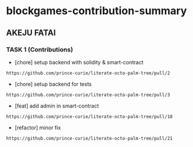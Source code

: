 # blockgames-contribution-summary

## AKEJU FATAI

### TASK 1 (Contributions)
- [chore] setup backend with solidity & smart-contract
```
https://github.com/prince-curie/literate-octo-palm-tree/pull/2
```

- [chore] setup backend for tests
```
https://github.com/prince-curie/literate-octo-palm-tree/pull/3
```

- [feat] add admin in smart-contract
```
https://github.com/prince-curie/literate-octo-palm-tree/pull/18
```

- [refactor] minor fix
```
https://github.com/prince-curie/literate-octo-palm-tree/pull/21
```

